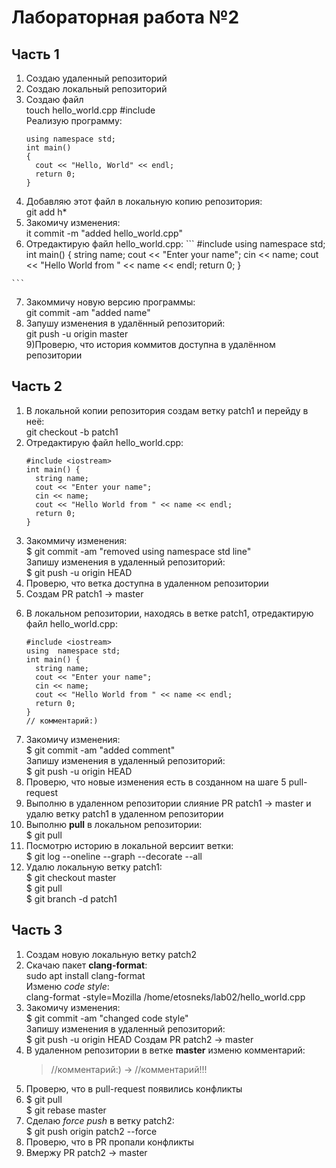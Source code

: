 # Лабораторная работа №2 
## Часть 1
1) Создаю удаленный репозиторий <br />
2) Создаю локальный репозиторий <br />
3) Создаю файл  <br />
touch hello_world.cpp #include <iostream><br />
	Реализую программу:
	```
	using namespace std;
	int main() 
	{
	  cout << "Hello, World" << endl;
	  return 0;
	}
	```
  4) Добавляю этот файл в локальную копию репозитория: <br />
  git add h*
  5) Закомичу изменения: <br />
  it commit -m "added hello_world.cpp"
  6) Отредактирую файл hello_world.cpp:
	```
	#include <iostream>
	using namespace std;
	int main() {
	  string name;
	  cout << "Enter your name"; 
	  cin << name;
	  cout << "Hello World from " << name << endl;
	  return 0;
	}

	```
7) Закоммичу новую версию программы: <br />
git commit -am "added name"
8) Запушу изменения в удалённый репозиторий: <br />
git push -u origin master<br />
9)Проверю, что история коммитов доступна в удалённом репозитории
## Часть 2
1) В локальной копии репозитория создам ветку patch1 и перейду в неё: <br />
git checkout -b patch1
2) Отредактирую файл hello_world.cpp: 
	```
	#include <iostream>
	int main() {
	  string name;
	  cout << "Enter your name"; 
	  cin << name;
	  cout << "Hello World from " << name << endl;
	  return 0;
	}
	```
  3) Закоммичу изменения: <br />
  $ git commit -am "removed using namespace std line" <br />
	Запишу изменения в удаленный репозиторий:<br />
	$ git push -u origin HEAD
  4) Проверю, что ветка доступна в удаленном репозитории
  5) Создам PR patch1 -> master
6. В локальном репозитории, находясь в ветке patch1, отредактирую файл hello_world.cpp:
	```
	#include <iostream>
	using  namespace std;
	int main() {
	  string name;
	  cout << "Enter your name"; 
	  cin << name;
	  cout << "Hello World from " << name << endl;
	  return 0;
	}
	// комментарий:) 
	```
7. Закомичу изменения:<br />
	$ git commit -am "added comment"<br />
	Запишу изменения в удаленный репозиторий:<br />
	$ git push -u origin HEAD
8. Проверю, что новые изменения есть в созданном на шаге 5 pull-request
9. Выполню в удаленном репозитории слияние PR patch1 -> master и удалю ветку patch1 в удаленном репозитории
10. Выполню **pull** в локальном репозитории:<br />
	$ git pull<br />
11. Посмотрю историю в локальной версиит ветки:<br />
	$ git log --oneline --graph --decorate --all
12. Удалю локальную ветку patch1:<br />
	$ git checkout master<br />
	$ git pull<br />
	$ git branch -d patch1	

## Часть 3

1. Создам новую локальную ветку patch2
2. Скачаю пакет **clang-format**:<br />
	sudo apt install clang-format<br />
	Изменю *code style*:<br />
	clang-format -style=Mozilla /home/etosneks/lab02/hello_world.cpp
3. Закомичу изменения:<br />
	$ git commit -am "changed code style"<br />
	Запишу изменения в удаленный репозиторий:<br />
	$ git push -u origin HEAD
	Создам PR patch2 -> master
4. В удаленном репозитории в ветке **master** изменю комментарий:<br />
	> //комментарий:) -> //комментарий!!!
5. Проверю, что в pull-request появились конфликты
6. $ git pull <br />
	$ git rebase master
7. Сделаю *force push* в ветку patch2:<br />
	$ git push origin patch2 --force
8. Проверю, что в PR пропали конфликты
9. Вмержу PR patch2 -> master

